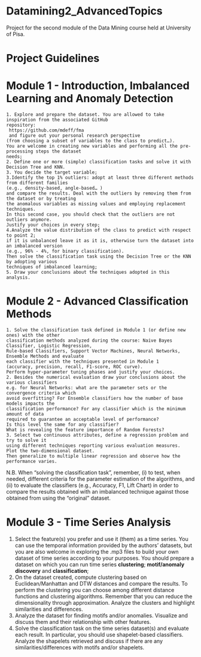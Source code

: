 # Datamining2_AdvancedTopics
Project for the second module of the Data Mining course held at University of Pisa.

# Project Guidelines
# Module 1 - Introduction, Imbalanced Learning and Anomaly Detection
    1. Explore and prepare the dataset. You are allowed to take inspiration from the associated GitHub 
    repository:
     https://github.com/mdeff/fma
     and figure out your personal research perspective   
    (from choosing a subset of variables to the class to predict…). 
    You are welcome in creating new variables and performing all the pre-processing steps the dataset 
    needs;
    2. Define one or more (simple) classification tasks and solve it with Decision Tree and KNN. 
    3. You decide the target variable;
    3.Identify the top 1% outliers: adopt at least three different methods from different families 
    (e.g., density-based, angle-based… ) 
    and compare the results. Deal with the outliers by removing them from the dataset or by treating 
    the anomalous variables as missing values and employing replacement techniques.
    In this second case, you should check that the outliers are not outliers anymore. 
    Justify your choices in every step;
    4.Analyze the value distribution of the class to predict with respect to point 2; 
    if it is unbalanced leave it as it is, otherwise turn the dataset into an imbalanced version 
    (e.g., 96% - 4%, for binary classification). 
    Then solve the classification task using the Decision Tree or the KNN by adopting various 
    techniques of imbalanced learning;
    5. Draw your conclusions about the techniques adopted in this analysis.

# Module 2 - Advanced Classification Methods
    1. Solve the classification task defined in Module 1 (or define new ones) with the other 
    classification methods analyzed during the course: Naive Bayes Classifier, Logistic Regression,
    Rule-based Classifiers, Support Vector Machines, Neural Networks, Ensemble Methods and evaluate
    each classifier with the techniques presented in Module 1 
    (accuracy, precision, recall, F1-score, ROC curve). 
    Perform hyper-parameter tuning phases and justify your choices.
    2. Besides the numerical evaluation draw your conclusions about the various classifiers
    e.g. for Neural Networks: what are the parameter sets or the convergence criteria which 
    avoid overfitting? For Ensemble classifiers how the number of base models impacts the 
    classification performance? For any classifier which is the minimum amount of data 
    required to guarantee an acceptable level of performance? 
    Is this level the same for any classifier? 
    What is revealing the feature importance of Random Forests?
    3. Select two continuous attributes, define a regression problem and try to solve it 
    using different techniques reporting various evaluation measures. 
    Plot the two-dimensional dataset. 
    Then generalize to multiple linear regression and observe how the performance varies.
   

N.B. When “solving the classification task”, remember, (i) to test, when needed, different criteria
for the parameter estimation of the algorithms, and (ii) to evaluate the classifiers 
(e.g., Accuracy, F1, Lift Chart) in order to compare the results obtained with an imbalanced technique 
against those obtained from using the “original” dataset.

# Module 3 -  Time Series Analysis
1. Select the feature(s) you prefer and use it (them) as a time series. You can use the temporal 
information provided by the authors’ datasets, but you are also welcome in exploring the .mp3
files to build your own dataset of time series according to your purposes. You should prepare
a dataset on which you can run time series **clustering**; **motif/anomaly discovery** and 
**classification**;
2. On the dataset created, compute clustering based on Euclidean/Manhattan and DTW distances 
and compare the results. To perform the clustering you can choose among different distance functions 
and clustering algorithms. Remember that you can reduce the dimensionality through approximation.
Analyze the clusters and highlight similarities and differences.
3. Analyze the dataset for finding motifs and/or anomalies. Visualize and discuss them and their
relationship with other features.
4. Solve the classification task on the time series dataset(s) and evaluate each result. 
In particular, you should use shapelet-based classifiers.  Analyze the shapelets retrieved and 
discuss if there are any similarities/differences with motifs and/or shapelets.
